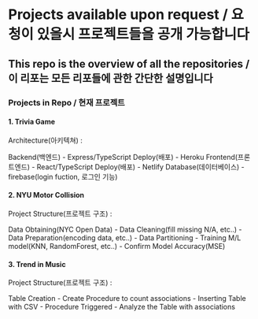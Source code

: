 # Projects available upon request / 요청이 있을시 프로젝트들을 공개 가능합니다

## This repo is the overview of all the repositories / 이 리포는 모든 리포들에 관한 간단한 설명입니다

### Projects in Repo / 현재 프로젝트

#### 1. Trivia Game

Architecture(아키텍쳐) :

Backend(백엔드) - Express/TypeScript
Deploy(배포) - Heroku
Frontend(프론트엔드) - React/TypeScript
Deploy(배포) - Netlify
Database(데이터베이스)  - firebase(login fuction, 로그인 기능)




#### 2. NYU Motor Collision

Project Structure(프로젝트 구조) : 

Data Obtaining(NYC Open Data) - Data Cleaning(fill missing N/A, etc..) - Data Preparation(encoding data, etc..) - Data Partitioning - Training M/L model(KNN, RandomForest, etc..) - Confirm Model Accuracy(MSE)

#### 3. Trend in Music 

Project Structure(프로젝트 구조) : 

Table Creation - Create Procedure to count associations - Inserting Table with CSV - Procedure Triggered - Analyze the Table with associations
